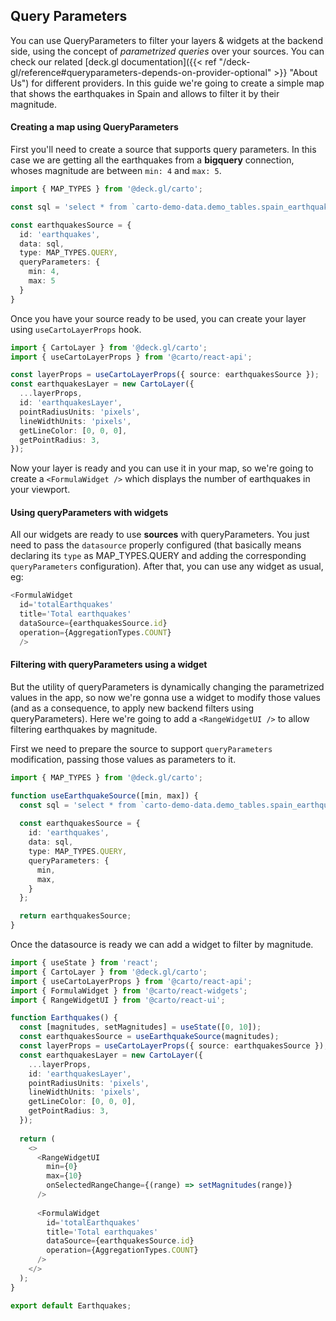 ## Query Parameters

You can use QueryParameters to filter your layers & widgets at the backend side, using the concept of *parametrized queries* over your sources. You can check our related [deck.gl documentation]({{< ref "/deck-gl/reference#queryparameters-depends-on-provider-optional" >}} "About Us") for different providers.
In this guide we're going to create a simple map that shows the earthquakes in Spain and allows to filter it by their magnitude.

#### Creating a map using QueryParameters

First you'll need to create a source that supports query parameters. In this case we are getting all the earthquakes from a **bigquery** connection, whoses magnitude are between `min: 4` and `max: 5`.

```ts
import { MAP_TYPES } from '@deck.gl/carto';

const sql = 'select * from `carto-demo-data.demo_tables.spain_earthquakes` where magnitude between @min and @max';

const earthquakesSource = {
  id: 'earthquakes',
  data: sql,
  type: MAP_TYPES.QUERY,
  queryParameters: {
    min: 4,
    max: 5
  }
}
```

Once you have your source ready to be used, you can create your layer using `useCartoLayerProps` hook.  

```ts
import { CartoLayer } from '@deck.gl/carto';
import { useCartoLayerProps } from '@carto/react-api';

const layerProps = useCartoLayerProps({ source: earthquakesSource });
const earthquakesLayer = new CartoLayer({
  ...layerProps,
  id: 'earthquakesLayer',
  pointRadiusUnits: 'pixels',
  lineWidthUnits: 'pixels',
  getLineColor: [0, 0, 0],
  getPointRadius: 3,
});
```

Now your layer is ready and you can use it in your map, so we're going to create a `<FormulaWidget />` which displays the number of earthquakes in your viewport.

#### Using queryParameters with widgets
All our widgets are ready to use **sources** with queryParameters. You just need to pass the `datasource` properly configured (that basically means declaring its `type` as MAP_TYPES.QUERY and adding the corresponding `queryParameters` configuration). After that, you can use any widget as usual, eg:

```ts
<FormulaWidget
  id='totalEarthquakes'
  title='Total earthquakes'
  dataSource={earthquakesSource.id}
  operation={AggregationTypes.COUNT}
  />
```

#### Filtering with queryParameters using a widget
But the utility of queryParameters is dynamically changing the parametrized values in the app, so now we're gonna use a widget to modify those values (and as a consequence, to apply new backend filters using queryParameters). Here we're going to add a `<RangeWidgetUI />` to allow filtering earthquakes by magnitude.

First we need to prepare the source to support `queryParameters` modification, passing those values as parameters to it.

```ts
import { MAP_TYPES } from '@deck.gl/carto';

function useEarthquakeSource([min, max]) {
  const sql = 'select * from `carto-demo-data.demo_tables.spain_earthquakes` where magnitude between @min and @max';
  
  const earthquakesSource = {
    id: 'earthquakes',
    data: sql,
    type: MAP_TYPES.QUERY,
    queryParameters: {
      min,
      max,
    }
  };

  return earthquakesSource;
}
```

Once the datasource is ready we can add a widget to filter by magnitude.

```ts
import { useState } from 'react';
import { CartoLayer } from '@deck.gl/carto';
import { useCartoLayerProps } from '@carto/react-api';
import { FormulaWidget } from '@carto/react-widgets';
import { RangeWidgetUI } from '@carto/react-ui';

function Earthquakes() {
  const [magnitudes, setMagnitudes] = useState([0, 10]);
  const earthquakesSource = useEarthquakeSource(magnitudes);
  const layerProps = useCartoLayerProps({ source: earthquakesSource });
  const earthquakesLayer = new CartoLayer({
    ...layerProps,
    id: 'earthquakesLayer',
    pointRadiusUnits: 'pixels',
    lineWidthUnits: 'pixels',
    getLineColor: [0, 0, 0],
    getPointRadius: 3,
  });
  
  return (
    <>
      <RangeWidgetUI
        min={0}
        max={10}
        onSelectedRangeChange={(range) => setMagnitudes(range)}
      />
  
      <FormulaWidget
        id='totalEarthquakes'
        title='Total earthquakes'
        dataSource={earthquakesSource.id}
        operation={AggregationTypes.COUNT}
      />
    </>
  );
}

export default Earthquakes;
```

